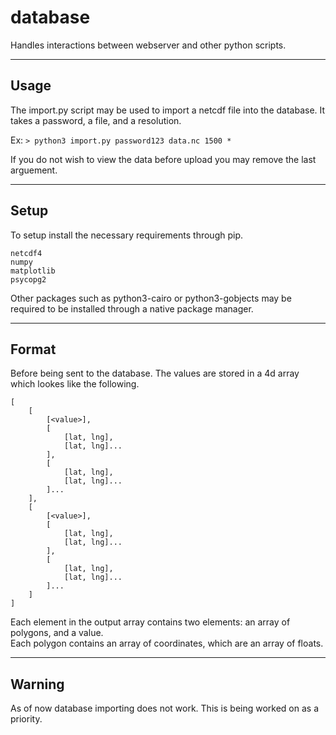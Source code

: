 # database
Handles interactions between webserver and other python scripts.

---
## Usage

The import.py script may be used to import a netcdf file into the database.
It takes a password, a file, and a resolution.

Ex:
`> python3 import.py password123 data.nc 1500 *`

If you do not wish to view the data before upload you may remove the last arguement.

---
## Setup

To setup install the necessary requirements through pip.

```
netcdf4
numpy
matplotlib
psycopg2
```

Other packages such as python3-cairo or python3-gobjects may be required to be installed through a native package manager.


---
## Format
Before being sent to the database. The values are stored in a 4d array which lookes like the following.

```
[
    [
        [<value>],
        [
            [lat, lng],
            [lat, lng]...
        ], 
        [
            [lat, lng],
            [lat, lng]...
        ]...
    ],
    [
        [<value>],
        [
            [lat, lng],
            [lat, lng]...
        ], 
        [
            [lat, lng],
            [lat, lng]...
        ]...
    ]
]
```
Each element in the output array contains two elements:
an array of polygons, and a value.   
Each polygon contains an array of coordinates, which are an array of floats.

---
## Warning
As of now database importing does not work. This is being worked on as a priority.